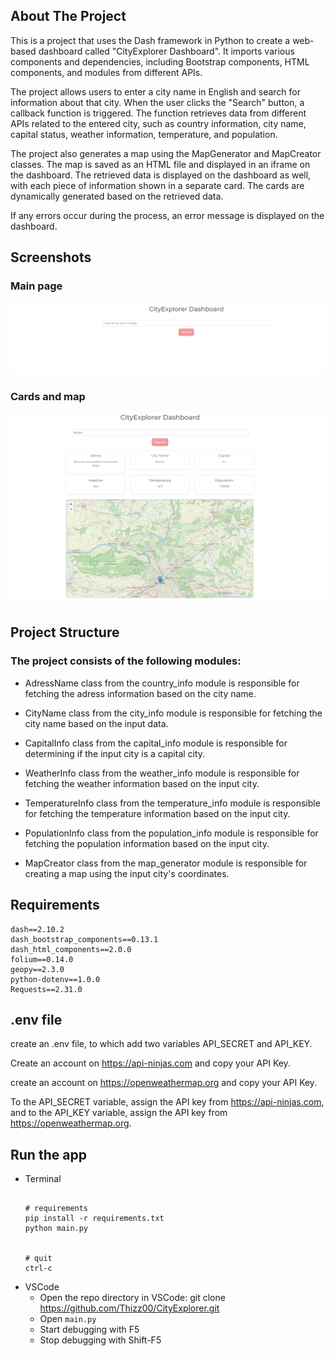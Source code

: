 
## About The Project

This is a project that uses the Dash framework in Python to create a web-based dashboard called "CityExplorer Dashboard". It imports various components and dependencies, including Bootstrap components, HTML components, and modules from different APIs.

The project allows users to enter a city name in English and search for information about that city. When the user clicks the "Search" button, a callback function is triggered. The function retrieves data from different APIs related to the entered city, such as country information, city name, capital status, weather information, temperature, and population.

The project also generates a map using the MapGenerator and MapCreator classes. The map is saved as an HTML file and displayed in an iframe on the dashboard. The retrieved data is displayed on the dashboard as well, with each piece of information shown in a separate card. The cards are dynamically generated based on the retrieved data.

If any errors occur during the process, an error message is displayed on the dashboard.

## Screenshots
### Main page
![Screenshots](/Demo/ss1.PNG?raw=true)
### Cards and map
![Screenshots](/Demo/ss2.PNG?raw=true)


## Project Structure
### The project consists of the following modules:

- AdressName class from the country_info module is responsible for fetching the adress information based on the city name.

- CityName class from the city_info module is responsible for fetching the city name based on the input data.

- CapitalInfo class from the capital_info module is responsible for determining if the input city is a capital city.

- WeatherInfo class from the weather_info module is responsible for fetching the weather information based on the input city.

- TemperatureInfo class from the temperature_info module is responsible for fetching the temperature information based on the input city.

- PopulationInfo class from the population_info module is responsible for fetching the population information based on the input city.

- MapCreator class from the map_generator module is responsible for creating a map using the input city's coordinates.


## Requirements
```
dash==2.10.2
dash_bootstrap_components==0.13.1
dash_html_components==2.0.0
folium==0.14.0
geopy==2.3.0
python-dotenv==1.0.0
Requests==2.31.0

```
## .env file
create an .env file, to which add two variables API_SECRET and API_KEY. 

Create an account on https://api-ninjas.com and copy your API Key. 

create an account on https://openweathermap.org and copy your API Key. 

To the API_SECRET variable, assign the API key from https://api-ninjas.com, and to the API_KEY variable, assign the API key from https://openweathermap.org.

## Run the app
* Terminal
    ```
  
    # requirements
    pip install -r requirements.txt
    python main.py


    # quit
    ctrl-c
    ```
* VSCode
  * Open the repo directory in VSCode: git clone https://github.com/Thizz00/CityExplorer.git
  * Open `main.py`
  * Start debugging with F5
  * Stop debugging with Shift-F5
